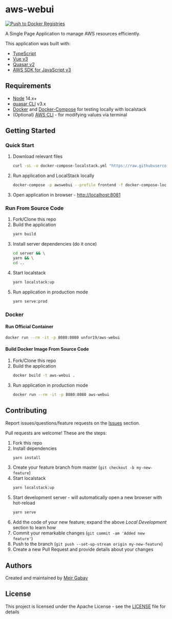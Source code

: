 # aws-webui

[![Push to Docker Registries](https://github.com/unfor19/aws-webui/actions/workflows/docker-latest.yml/badge.svg)](https://github.com/unfor19/aws-webui/actions/workflows/docker-latest.yml)

A Single Page Application to manage AWS resources efficiently.

This application was built with:

- [TypeScript](https://www.typescriptlang.org/)
- [Vue v3](https://v3.vuejs.org/guide/introduction.html)
- [Quasar v2](https://quasar.dev/)
- [AWS SDK for JavaScript v3](https://docs.aws.amazon.com/AWSJavaScriptSDK/v3/latest/index.html)
  
## Requirements

- [Node](https://nodejs.org/en/download/) 14.x+
- [quasar CLI](https://quasar.dev/quasar-cli/installation) v3.x
- [Docker](https://docs.docker.com/get-docker/) and [Docker-Compose](https://docs.docker.com/compose/install/) for testing locally with localstack
- (Optional) [AWS CLI](https://docs.aws.amazon.com/cli/latest/userguide/cli-chap-install.html) - for modifying values via terminal

## Getting Started

### Quick Start

1. Download relevant files
   ```bash
   curl -sL -o docker-compose-localstack.yml "https://raw.githubusercontent.com/unfor19/aws-webui/master/docker-compose-localstack.yml"
   ```
1. Run application and LocalStack locally
   ```bash
   docker-compose -p awswebui --profile frontend -f docker-compose-localstack.yml up --detach
   ```
1. Open application in browser - [http://localhost:8081](http://localhost:8081)

### Run From Source Code

1. Fork/Clone this repo
1. Build the application
    ```bash
    yarn build
    ```
1. Install server dependencies (do it once)
   ```bash
   cd server && \
   yarn && \
   cd ..
   ```
1. Start localstack
   ```bash
   yarn localstack:up
   ```
2. Run application in production mode
   ```bash
   yarn serve:prod
   ```

### Docker

#### Run Official Container

```bash
docker run --rm -it -p 8080:8080 unfor19/aws-webui
```

#### Build Docker Image From Source Code

1. Fork/Clone this repo
1. Build the application
   ```bash
   docker build -t aws-webui .
   ```
1. Run application in production mode
   ```bash
   docker run --rm -it -p 8080:8080 aws-webui
   ```

## Contributing

Report issues/questions/feature requests on the [Issues](https://github.com/unfor19/terraform-aws-ssm-parameters/issues) section.

Pull requests are welcome! These are the steps:

1. Fork this repo
1. Install dependencies
   ```bash
   yarn install
   ```
1. Create your feature branch from master (`git checkout -b my-new-feature`)
1. Start localstack
    ```bash
    yarn localstack:up
    ```
1. Start development server - will automatically open a new browser with hot-reload
   ```bash
   yarn serve
   ```    
1. Add the code of your new feature; expand the above *Local Development* section to learn how
1. Commit your remarkable changes (`git commit -am 'Added new feature'`)
1. Push to the branch (`git push --set-up-stream origin my-new-feature`)
1. Create a new Pull Request and provide details about your changes

## Authors

Created and maintained by [Meir Gabay](https://github.com/unfor19)

## License

This project is licensed under the Apache License - see the [LICENSE](https://github.com/unfor19/aws-webui/blob/master/LICENSE) file for details
